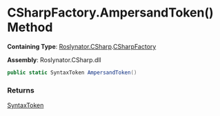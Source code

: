 # CSharpFactory\.AmpersandToken\(\) Method

**Containing Type**: [Roslynator.CSharp](../../README.md)\.[CSharpFactory](../README.md)

**Assembly**: Roslynator\.CSharp\.dll

```csharp
public static SyntaxToken AmpersandToken()
```

### Returns

[SyntaxToken](https://docs.microsoft.com/en-us/dotnet/api/microsoft.codeanalysis.syntaxtoken)

